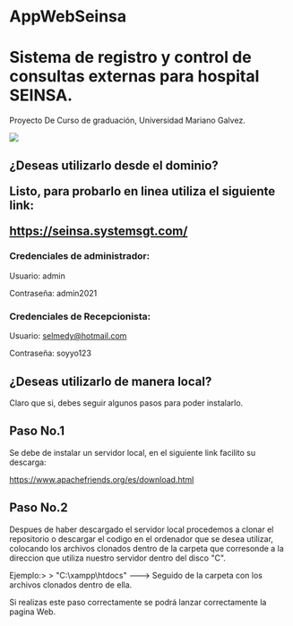 # AppWebSeinsa

<h1> Sistema de registro y control de consultas externas para hospital SEINSA. </h1>

<n>Proyecto De Curso de graduación, Universidad Mariano Galvez.</n>

![](http://3.bp.blogspot.com/-PdOifBOQw10/V0_Z4tJPjHI/AAAAAAAAAEk/tzYJ-R583-0rfFpjoj1TnxzvBgK94ilWgCK4B/s1600/INGENIERIA%2BEN%2BSISTEMAS%2BUMG%2B-%2Bcopia.jpg)

<h2><n>¿Deseas utilizarlo desde el dominio?</h></n>

Listo, para probarlo en linea utiliza el siguiente link:

<n> https://seinsa.systemsgt.com/ </n>

<h3>Credenciales de administrador:</h3>

Usuario: admin 

Contraseña: admin2021

<h3>Credenciales de Recepcionista:</h3>

Usuario: selmedy@hotmail.com 

Contraseña: soyyo123

<n><h2>¿Deseas utilizarlo de manera local?</n></h2>

Claro que si, debes seguir algunos pasos para poder instalarlo.

<h2> Paso No.1 </h2>

Se debe de instalar un servidor local, en el siguiente link facilito su descarga:

https://www.apachefriends.org/es/download.html

<h2> Paso No.2 </h2>

 Despues de haber descargado el servidor local procedemos a clonar el repositorio o descargar el codigo en el ordenador que se desea utilizar, colocando los archivos clonados dentro de la carpeta que corresonde a la direccion que utiliza nuestro servidor dentro del disco "C".

 Ejemplo:> > "C:\xampp\htdocs" ---> Seguido de la carpeta con los archivos clonados dentro de ella.

Si realizas este paso correctamente se podrá lanzar correctamente la pagina Web.

